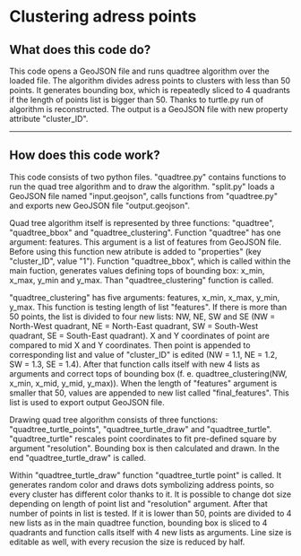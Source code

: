 # Clustering adress points

## What does this code do?

This code opens a GeoJSON file and runs quadtree algorithm over the loaded file. The algorithm divides adress points to clusters with less than 50 points. It generates bounding box, which is repeatedly sliced to 4 quadrants if the length of points list is bigger than 50. Thanks to turtle.py run of algorithm is reconstructed. The output is a GeoJSON file with new property attribute "cluster_ID".

************

## How does this code work?

This code consists of two python files. "quadtree.py" contains functions to run the quad tree algorithm and to draw the algorithm. "split.py" loads a GeoJSON file named "input.geojson", calls functions from "quadtree.py" and exports new GeoJSON file "output.geojson".

Quad tree algorithm itself is represented by three functions: "quadtree", "quadtree_bbox" and "quadtree_clustering". Function "quadtree" has one argument: features. This argument is a list of features from GeoJSON file. Before using this function new atribute is added to "properties" (key "cluster_ID", value "1"). Function "quadtree_bbox", which is called within the main fuction, generates values defining tops of bounding box: x_min, x_max, y_min and y_max. Than "quadtree_clustering" function is called.

"quadtree_clustering" has five arguments: features, x_min, x_max, y_min, y_max. This function is testing length of list "features". If there is more than 50 points, the list is divided to four new lists: NW, NE, SW and SE (NW = North-West quadrant, NE = North-East quadrant, SW = South-West quadrant, SE = South-East quadrant). X and Y coordinates of point are compared to mid X and Y coordinates. Then point is appended to corresponding list and value of "cluster_ID" is edited (NW = 1.1, NE = 1.2, SW = 1.3, SE = 1.4). After that function calls itself with new 4 lists as arguments and correct tops of bounding box (f. e. quadtree_clustering(NW, x_min, x_mid, y_mid, y_max)). When the length of "features" argument is smaller that 50, values are appended to new list called "final_features". This list is used to export output GeoJSON file.

Drawing quad tree algorithm consists of three functions: "quadtree_turtle_points", "quadtree_turtle_draw" and "quadtree_turtle". "quadtree_turtle" rescales point coordinates to fit pre-defined square by argument "resolution". Bounding box is then calculated and drawn. In the end "quadtree_turtle_draw" is called. 

Within "quadtree_turtle_draw" function "quadtree_turtle point" is called. It generates random color and draws dots symbolizing address points, so every cluster has different color thanks to it. It is possible to change dot size depending on length of point list and "resolution" argument. After that number of points in list is tested. If it is lower than 50, points are divided to 4 new lists as in the main quadtree function, bounding box is sliced to 4 quadrants and function calls itself with 4 new lists as arguments. Line size is editable as well, with every recusion the size is reduced by half. 
